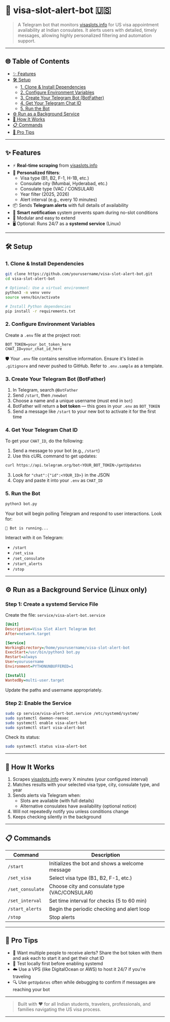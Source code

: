 # 🛂 visa-slot-alert-bot 🇺🇸
> A Telegram bot that monitors [visaslots.info](https://visaslots.info/) for US visa appointment availability at Indian consulates. It alerts users with detailed, timely messages, allowing highly personalized filtering and automation support.

---

## 🌐 Table of Contents
- [✨ Features](#-features)
- [🛠️ Setup](#-setup)
  - [1. Clone & Install Dependencies](#1-clone--install-dependencies)
  - [2. Configure Environment Variables](#2-configure-environment-variables)
  - [3. Create Your Telegram Bot (BotFather)](#3-create-your-telegram-bot-botfather)
  - [4. Get Your Telegram Chat ID](#4-get-your-telegram-chat-id)
  - [5. Run the Bot](#5-run-the-bot)
- [⚙️ Run as a Background Service](#️-run-as-a-background-service)
- [📌 How It Works](#-how-it-works)
- [📋 Commands](#-commands)
- [🧠 Pro Tips](#-pro-tips)

---

## ✨ Features

- ⚡ **Real-time scraping** from [visaslots.info](https://visaslots.info/)
- 🎯 **Personalized filters**:
  - Visa type (B1, B2, F-1, H-1B, etc.)
  - Consulate city (Mumbai, Hyderabad, etc.)
  - Consulate type (VAC / CONSULAR)
  - Year filter (2025, 2026)
  - Alert interval (e.g., every 10 minutes)
- 📦 Sends **Telegram alerts** with full details of availability
- 🔕 **Smart notification** system prevents spam during no-slot conditions
- 🧩 Modular and easy to extend
- 🖥️ Optional: Runs 24/7 as a **systemd service** (Linux)

---

## 🛠️ Setup

### 1. Clone & Install Dependencies

```bash
git clone https://github.com/yourusername/visa-slot-alert-bot.git
cd visa-slot-alert-bot

# Optional: Use a virtual environment
python3 -m venv venv
source venv/bin/activate

# Install Python dependencies
pip install -r requirements.txt
```

### 2. Configure Environment Variables

Create a `.env` file at the project root:

```env
BOT_TOKEN=your_bot_token_here
CHAT_ID=your_chat_id_here
```

🛡️ Your `.env` file contains sensitive information. Ensure it's listed in `.gitignore` and never pushed to GitHub. 
Refer to `.env.sample` as a template.

### 3. Create Your Telegram Bot (BotFather)

1. In Telegram, search `@BotFather`
2. Send `/start`, then `/newbot`
3. Choose a name and a unique username (must end in `bot`)
4. BotFather will return a **bot token** — this goes in your `.env` as `BOT_TOKEN`
5. Send a message like `/start` to your new bot to activate it for the first time

### 4. Get Your Telegram Chat ID

To get your `CHAT_ID`, do the following:

1. Send a message to your bot (e.g., `/start`)
2. Use this cURL command to get updates:
```bash
curl https://api.telegram.org/bot<YOUR_BOT_TOKEN>/getUpdates
```
3. Look for `"chat":{"id":<YOUR_ID>}` in the JSON
4. Copy and paste it into your `.env` as `CHAT_ID`

### 5. Run the Bot

```bash
python3 bot.py
```

Your bot will begin polling Telegram and respond to user interactions.
Look for:
```
🤖 Bot is running...
```

Interact with it on Telegram:
- `/start`
- `/set_visa`
- `/set_consulate`
- `/start_alerts`
- `/stop`

---

## ⚙️ Run as a Background Service (Linux only)

### Step 1: Create a systemd Service File
Create the file: `service/visa-alert-bot.service`

```ini
[Unit]
Description=Visa Slot Alert Telegram Bot
After=network.target

[Service]
WorkingDirectory=/home/yourusername/visa-slot-alert-bot
ExecStart=/usr/bin/python3 bot.py
Restart=always
User=yourusername
Environment=PYTHONUNBUFFERED=1

[Install]
WantedBy=multi-user.target
```

Update the paths and username appropriately.

### Step 2: Enable the Service
```bash
sudo cp service/visa-alert-bot.service /etc/systemd/system/
sudo systemctl daemon-reexec
sudo systemctl enable visa-alert-bot
sudo systemctl start visa-alert-bot
```

Check its status:
```bash
sudo systemctl status visa-alert-bot
```

---

## 📌 How It Works

1. Scrapes [visaslots.info](https://visaslots.info/) every X minutes (your configured interval)
2. Matches results with your selected visa type, city, consulate type, and year
3. Sends alerts via Telegram when:
   - Slots are available (with full details)
   - Alternative consulates have availability (optional notice)
4. Will not repeatedly notify you unless conditions change
5. Keeps checking silently in the background

---

## 📋 Commands

| Command | Description |
|--------|-------------|
| `/start` | Initializes the bot and shows a welcome message |
| `/set_visa` | Select visa type (B1, B2, F-1, etc.) |
| `/set_consulate` | Choose city and consulate type (VAC/CONSULAR) |
| `/set_interval` | Set time interval for checks (5 to 60 min) |
| `/start_alerts` | Begin the periodic checking and alert loop |
| `/stop` | Stop alerts |

---

## 🧠 Pro Tips

- 🔁 Want multiple people to receive alerts? Share the bot token with them and ask each to start it and get their chat ID
- 🧪 Test locally first before enabling systemd
- ☁️ Use a VPS (like DigitalOcean or AWS) to host it 24/7 if you're traveling
- 🔍 Use `getUpdates` often while debugging to confirm if messages are reaching your bot

---

> Built with ❤️ for all Indian students, travelers, professionals, and families navigating the US visa process.

---

